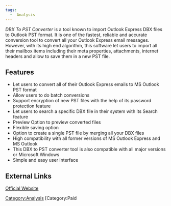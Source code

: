 ```yaml
---
tags:
  -  Analysis
---
```

*DBX To PST Converter* is a tool known to import Outlook Express DBX
files to Outlook PST format. It is one of the fastest, reliable and
accurate conversion tool to convert all your Outlook Express email
messages. However, with its high end algorithm, this software let users
to import all their mailbox items including their meta properties,
attachments, internet headers and allow to save them in a new PST file.

## Features

- Let users to convert all of their Outlook Express emails to MS Outlook
  PST format
- Allow users to do batch conversions
- Support encryption of new PST files with the help of its password
  protection feature
- Let users to search a specific DBX file in their system with its
  Search feature
- Preview Option to preview converted files
- Flexible saving option
- Option to create a single PST file by merging all your DBX files
- High compatibility with all former versions of MS Outlook Express and
  MS Outlook
- This DBX to PST converter tool is also compatible with all major
  versions or Microsoft Windows
- Simple and easy user interface

## External Links

[Official
Website](https://www.sysinfotools.com/recovery/dbx-to-pst-converter.php)

[Category:Analysis](category:analysis.md) [Category:Paid
